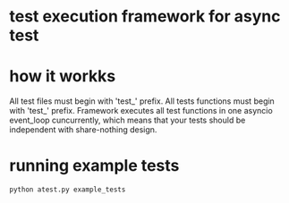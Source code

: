 # test execution framework for async test

# how it workks

All test files must begin with 'test_' prefix.
All tests functions must begin with 'test_' prefix.
Framework executes all test functions in one asyncio event_loop cuncurrently, which means that your tests should be independent with share-nothing design.

# running example tests

    python atest.py example_tests